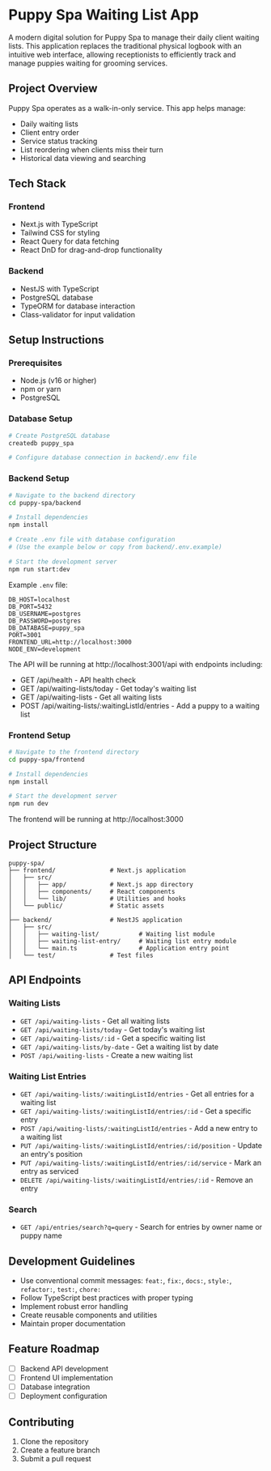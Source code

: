 # Puppy Spa Waiting List App

A modern digital solution for Puppy Spa to manage their daily client waiting lists. This application replaces the traditional physical logbook with an intuitive web interface, allowing receptionists to efficiently track and manage puppies waiting for grooming services.

## Project Overview

Puppy Spa operates as a walk-in-only service. This app helps manage:
- Daily waiting lists
- Client entry order
- Service status tracking
- List reordering when clients miss their turn
- Historical data viewing and searching

## Tech Stack

### Frontend
- Next.js with TypeScript
- Tailwind CSS for styling
- React Query for data fetching
- React DnD for drag-and-drop functionality

### Backend
- NestJS with TypeScript
- PostgreSQL database
- TypeORM for database interaction
- Class-validator for input validation

## Setup Instructions

### Prerequisites
- Node.js (v16 or higher)
- npm or yarn
- PostgreSQL

### Database Setup
```bash
# Create PostgreSQL database
createdb puppy_spa

# Configure database connection in backend/.env file
```

### Backend Setup
```bash
# Navigate to the backend directory
cd puppy-spa/backend

# Install dependencies
npm install

# Create .env file with database configuration
# (Use the example below or copy from backend/.env.example)

# Start the development server
npm run start:dev
```

Example `.env` file:
```
DB_HOST=localhost
DB_PORT=5432
DB_USERNAME=postgres
DB_PASSWORD=postgres
DB_DATABASE=puppy_spa
PORT=3001
FRONTEND_URL=http://localhost:3000
NODE_ENV=development
```

The API will be running at http://localhost:3001/api with endpoints including:
- GET /api/health - API health check
- GET /api/waiting-lists/today - Get today's waiting list
- GET /api/waiting-lists - Get all waiting lists
- POST /api/waiting-lists/:waitingListId/entries - Add a puppy to a waiting list

### Frontend Setup
```bash
# Navigate to the frontend directory
cd puppy-spa/frontend

# Install dependencies
npm install

# Start the development server
npm run dev
```

The frontend will be running at http://localhost:3000

## Project Structure

```
puppy-spa/
├── frontend/               # Next.js application
│   ├── src/
│   │   ├── app/            # Next.js app directory
│   │   ├── components/     # React components
│   │   └── lib/            # Utilities and hooks
│   └── public/             # Static assets
│
├── backend/                # NestJS application
│   ├── src/
│   │   ├── waiting-list/           # Waiting list module
│   │   ├── waiting-list-entry/     # Waiting list entry module
│   │   └── main.ts                 # Application entry point
│   └── test/               # Test files
```

## API Endpoints

### Waiting Lists

- `GET /api/waiting-lists` - Get all waiting lists
- `GET /api/waiting-lists/today` - Get today's waiting list
- `GET /api/waiting-lists/:id` - Get a specific waiting list
- `GET /api/waiting-lists/by-date` - Get a waiting list by date
- `POST /api/waiting-lists` - Create a new waiting list

### Waiting List Entries

- `GET /api/waiting-lists/:waitingListId/entries` - Get all entries for a waiting list
- `GET /api/waiting-lists/:waitingListId/entries/:id` - Get a specific entry
- `POST /api/waiting-lists/:waitingListId/entries` - Add a new entry to a waiting list
- `PUT /api/waiting-lists/:waitingListId/entries/:id/position` - Update an entry's position
- `PUT /api/waiting-lists/:waitingListId/entries/:id/service` - Mark an entry as serviced
- `DELETE /api/waiting-lists/:waitingListId/entries/:id` - Remove an entry

### Search

- `GET /api/entries/search?q=query` - Search for entries by owner name or puppy name

## Development Guidelines

- Use conventional commit messages: `feat:`, `fix:`, `docs:`, `style:`, `refactor:`, `test:`, `chore:`
- Follow TypeScript best practices with proper typing
- Implement robust error handling
- Create reusable components and utilities
- Maintain proper documentation

## Feature Roadmap

- [ ] Backend API development
- [ ] Frontend UI implementation
- [ ] Database integration
- [ ] Deployment configuration

## Contributing

1. Clone the repository
2. Create a feature branch
3. Submit a pull request 